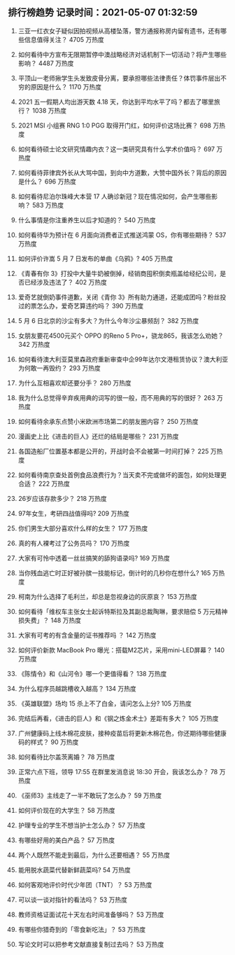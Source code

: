 
## 排行榜趋势 记录时间：2021-05-07 01:32:59
  
  1. 三亚一红衣女子疑似因拍视频从高楼坠落，警方通报称房内留有遗书，还有哪些信息值得关注？ 4705 万热度
    
  2. 如何看待中方宣布无限期暂停中澳战略经济对话机制下一切活动？将产生哪些影响？ 4487 万热度
    
  3. 平顶山一老师揪学生头发致皮骨分离，要承担哪些法律责任？体罚事件层出不穷的原因是什么？ 1170 万热度
    
  4. 2021 五一假期人均出游天数 4.18 天，你达到平均水平了吗？都去了哪里旅行？ 1038 万热度
    
  5. 2021 MSI 小组赛 RNG 1:0 PGG 取得开门红，如何评价这场比赛？ 698 万热度
    
  6. 如何看待硕士论文研究情趣内衣？这一类研究具有什么学术价值吗？ 697 万热度
    
  7. 如何看待菲律宾外长从大骂中国，到向中方道歉，大赞中国外长？背后的原因是什么？ 696 万热度
    
  8. 如何看待尼泊尔珠峰大本营 17 人确诊新冠？现在情况如何，会产生哪些影响？ 583 万热度
    
  9. 什么事情是你注重养生以后才知道的？ 540 万热度
    
  10. 如何看待华为预计在 6 月面向消费者正式推送鸿蒙 OS，你有哪些期待？ 537 万热度
    
  11. 如何评价许嵩 5 月 7 日发布的单曲《乌鸦》? 405 万热度
    
  12. 《青春有你 3》打投中大量牛奶被倒掉，经销商囤积倒卖瓶盖给经纪公司，是否已经涉及违法了？ 402 万热度
    
  13. 爱奇艺就倒奶事件道歉，关闭《青你 3》所有助力通道，还能成团吗？粉丝投过的票怎么办，爱奇艺算违约吗？ 390 万热度
    
  14. 5 月 6 日北京的沙尘有多大？为什么今年沙尘暴频刮？ 382 万热度
    
  15. 女朋友要花4500元买个 OPPO 的Reno 5 Pro+，骁龙865，我该怎么劝她？ 342 万热度
    
  16. 如何看待澳大利亚莫里森政府重新审查中企99年达尔文港租赁协议？澳大利亚为何敢一再毁约？ 293 万热度
    
  17. 为什么互相喜欢却还要分手？ 280 万热度
    
  18. 我为什么总觉得辛弃疾用典的词写的很一般，而不用典的写的很好？ 263 万热度
    
  19. 如何看待余承东点赞小米欧洲市场第二的朋友圈内容？ 250 万热度
    
  20. 漫画史上比《进击的巨人》还烂的结局是哪些？ 231 万热度
    
  21. 各国造船厂位置基本都是公开的，开战时会不会被第一时间打掉？ 225 万热度
    
  22. 如何看待南京查处首例食品浪费行为？当天卖不完或做坏的面包，如何处理更合适？ 222 万热度
    
  23. 26岁应该存款多少？ 218 万热度
    
  24. 97年女生，考研四战值得吗? 209 万热度
    
  25. 你们男生大部分喜欢什么样的女生？ 177 万热度
    
  26. 真的有人裸考过了公务员吗？ 170 万热度
    
  27. 大家有可怜中透着一丝丝搞笑的舔狗语录吗? 169 万热度
    
  28. 当你残血逃亡时正好被孙膑一技能标记，倒计时的几秒你在想什么? 165 万热度
    
  29. 柯南为什么选择了毛利兰，却总是忽视身边的灰原哀？ 153 万热度
    
  30. 如何看待「维权车主张女士起诉特斯拉及其副总裁陶琳，要求赔偿 5 万元精神损失费」？ 148 万热度
    
  31. 大家有可考的有含金量的证书推荐吗 ？ 142 万热度
    
  32. 如何评价新款 MacBook Pro 曝光：搭载M2芯片，采用mini-LED屏幕？ 140 万热度
    
  33. 《陈情令》和《山河令》哪一个更值得看？ 138 万热度
    
  34. 为什么程序员越跳槽收入越高？ 134 万热度
    
  35. 《英雄联盟》场均 15 杀上不了白金，请问怎么上分? 105 万热度
    
  36. 完结后再看，《进击的巨人》和《钢之炼金术士》差距有多大？ 105 万热度
    
  37. 广州健康码上线木棉花皮肤，接种疫苗后将更新木棉花色，你还期待哪些健康码的样式？ 90 万热度
    
  38. 如何看待比尔盖茨离婚？ 78 万热度
    
  39. 正常六点下班，领导 17:55 在群里发消息说 18:30 开会，我该怎么办？ 78 万热度
    
  40. 《巫师3》主线走了一半不敢玩了怎么办？ 59 万热度
    
  41. 如何评价现在的大学生？ 58 万热度
    
  42. 护理专业的学生不想当护士怎么办？ 57 万热度
    
  43. 有哪些好用的美白产品？ 57 万热度
    
  44. 两个人既然不能走到最后，为什么还要相遇？ 55 万热度
    
  45. 能用脱水蔬菜代替新鲜蔬菜吗? 54 万热度
    
  46. 如何客观地评价时代少年团（TNT）？ 53 万热度
    
  47. 可以谈一谈对指针的看法吗？ 53 万热度
    
  48. 教师资格证面试花十天左右时间准备够吗？ 53 万热度
    
  49. 有哪些你猎奇到的「零食新吃法」？ 53 万热度
    
  50. 写论文时可以把参考文献直接复制过去吗？ 53 万热度
    